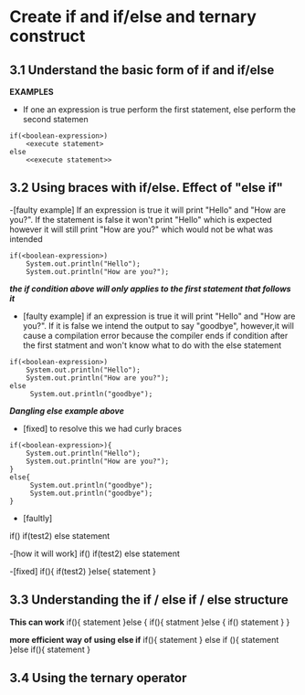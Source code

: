 
# Create if and if/else and ternary construct


## 3.1 Understand the basic form of if and if/else
**EXAMPLES**
- If one an expression is true perform the first statement, else perform the second statemen
````
if(<boolean-expression>)
    <execute statement>
else
    <<execute statement>>
````



## 3.2 Using braces with if/else. Effect of "else if"

-[faulty example] If  an expression is true it will print "Hello" and "How are you?". If the statement is false it won't print "Hello" which is expected however it will still print "How are you?" which would not be what was intended 
````
if(<boolean-expression>)
    System.out.println("Hello");
    System.out.println("How are you?");    
````

***the if condition above will only applies to the first statement that follows it***

- [faulty example] if an expression is true it will print "Hello" and "How are you?". If it is false we intend the output to say "goodbye", however,it will cause a compilation error 
because the compiler ends if condition after the first statment and won't know what to do with the else statement

````
if(<boolean-expression>)
    System.out.println("Hello");
    System.out.println("How are you?");    
else
     System.out.println("goodbye");
````
***Dangling else example above***

- [fixed] to resolve this we had curly braces

````
if(<boolean-expression>){
    System.out.println("Hello");
    System.out.println("How are you?"); 
} 
else{
     System.out.println("goodbye");
     System.out.println("goodbye");
}
````


- [faultly]

if(<test>)
    if(test2)
        <statement>
else
    statement

-[how it will work]
if(<test>)
    if(test2)
        <statement>
    else
        statement

-[fixed]
if(<test>){
    if(test2)
        <statement>
}else{
    statement
}


## 3.3 Understanding the if / else if / else structure

**This can work**
if(<test>){
    statement
}else {
    if(<test>){
        statment
    }else {
            if(<test>)
                statement
        }
    }

**more efficient way of using else if**
if(<test>){
    statement
} else if (<test>){
    statement
}else if(<test>){
    statement
}

## 3.4 Using the ternary operator 